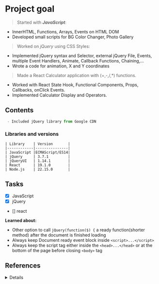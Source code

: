 # Project goal

> Started with ***JavaScript***:
  * InnerHTML, Functions, Arrays, Events on HTML DOM
  * Developed small scripts for BG Color Changer, Photo Gallery

> Worked on _jQuery_ using CSS Styles:
  * Implemented jQuery syntax and Selector, external jQuery File, Events, multiple Event Handlers, Animate, Callback Functions, Chaining,...  
  * Wrote a code for animation, X and Y coordinates
> Made a React Calculator application with (+,-,/,*) functions. 
  * Worked with React State Hook, Functional Components, Props, Callbacks, onClick Events.
  * Implemented Calculator Display and Operators.

## Contents  
<!-- #### Libraries -->

```js
 - Included jQuery library from Google CDN

 ```
 
### Libraries and versions

```
| Library    | Version       | 
|------------|---------------|
| JavaScript |ECMAScript/ES14|                
| jQuery     | 3.7.1         | 
| jQueryUI   | 1.14.1        |
| React      | 19.1.0        |
| Node.js    | 22.15.0       | 
```

## Tasks

- [x] JavaScript
- [x] jQuery
- [] react

**Learned about:**
- Other option to call ``jQuery(function($) {`` a ready function(shorter method) after the document is finished loading
-  Always keep Document ready event block inside `<script>...</script>` 
-  Always keep the script tag either inside the `<head>...</head>` or at the bottom of the page before closing `<body>` tag

## References
<details>

  [StackOverflowQ/A](https://stackoverflow.com  "Answers")<br>
  [Medium](https://medium.com)<br>
  [Tutorialspoint](https://www.tutorialspoint.com)
</details>

